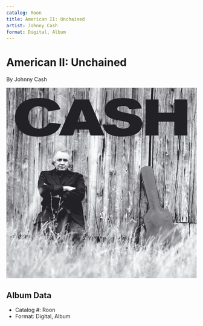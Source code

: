 ```yaml
---
catalog: Roon
title: American II: Unchained
artist: Johnny Cash
format: Digital, Album
---
```


# American II: Unchained

By Johnny Cash

![](../../assets/albumcovers/Johnny_Cash-American_II-_Unchained.png)

## Album Data

- Catalog #: Roon
- Format: Digital, Album

